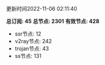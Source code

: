 更新时间2022-11-06 02:11:40

**总订阅: 45**
**总节点: 2301**
**有效节点: 428**
- ssr节点: 12
- v2ray节点: 242
- trojan节点: 43
- ss节点: 131
